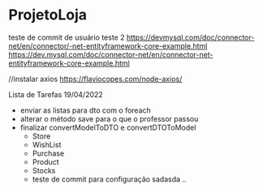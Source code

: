 # ProjetoLoja
teste de commit de usuário teste 2
https://devmysql.com/doc/connector-net/en/connector/-net-entityframework-core-example.html
https://dev.mysql.com/doc/connector-net/en/connector-net-entityframework-core-example.html

//instalar axios
https://flaviocopes.com/node-axios/

Lista de Tarefas 19/04/2022
  - enviar as listas para dto com o foreach
  - alterar o método save para o que o professor passou
  - finalizar convertModelToDTO e convertDTOToModel
    - Store
    - WishList
    - Purchase
    - Product
    - Stocks
    - teste de commit para configuração sadasda
..